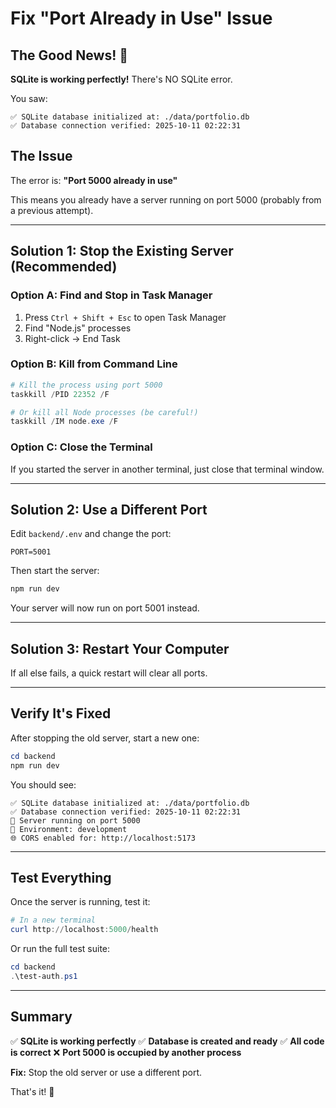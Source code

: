 # Fix "Port Already in Use" Issue

## The Good News! 🎉

**SQLite is working perfectly!** There's NO SQLite error.

You saw:
```
✅ SQLite database initialized at: ./data/portfolio.db
✅ Database connection verified: 2025-10-11 02:22:31
```

## The Issue

The error is: **"Port 5000 already in use"**

This means you already have a server running on port 5000 (probably from a previous attempt).

---

## Solution 1: Stop the Existing Server (Recommended)

### Option A: Find and Stop in Task Manager
1. Press `Ctrl + Shift + Esc` to open Task Manager
2. Find "Node.js" processes
3. Right-click → End Task

### Option B: Kill from Command Line
```powershell
# Kill the process using port 5000
taskkill /PID 22352 /F

# Or kill all Node processes (be careful!)
taskkill /IM node.exe /F
```

### Option C: Close the Terminal
If you started the server in another terminal, just close that terminal window.

---

## Solution 2: Use a Different Port

Edit `backend/.env` and change the port:

```env
PORT=5001
```

Then start the server:
```powershell
npm run dev
```

Your server will now run on port 5001 instead.

---

## Solution 3: Restart Your Computer

If all else fails, a quick restart will clear all ports.

---

## Verify It's Fixed

After stopping the old server, start a new one:

```powershell
cd backend
npm run dev
```

You should see:
```
✅ SQLite database initialized at: ./data/portfolio.db
✅ Database connection verified: 2025-10-11 02:22:31
🚀 Server running on port 5000
📝 Environment: development
🌐 CORS enabled for: http://localhost:5173
```

---

## Test Everything

Once the server is running, test it:

```powershell
# In a new terminal
curl http://localhost:5000/health
```

Or run the full test suite:
```powershell
cd backend
.\test-auth.ps1
```

---

## Summary

✅ **SQLite is working perfectly**
✅ **Database is created and ready**
✅ **All code is correct**
❌ **Port 5000 is occupied by another process**

**Fix:** Stop the old server or use a different port.

That's it! 🚀
